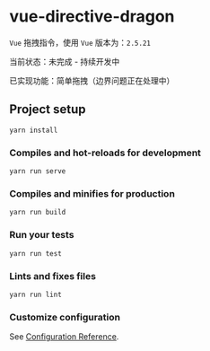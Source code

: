 # vue-directive-dragon

`Vue` 拖拽指令，使用 `Vue` 版本为：`2.5.21`

当前状态：未完成 - 持续开发中

已实现功能：简单拖拽（边界问题正在处理中）

## Project setup
```
yarn install
```

### Compiles and hot-reloads for development
```
yarn run serve
```

### Compiles and minifies for production
```
yarn run build
```

### Run your tests
```
yarn run test
```

### Lints and fixes files
```
yarn run lint
```

### Customize configuration
See [Configuration Reference](https://cli.vuejs.org/config/).
